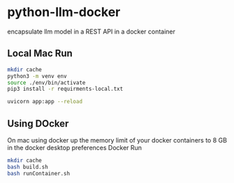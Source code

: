 # python-llm-docker
encapsulate llm model in a REST API in a docker container

## Local Mac Run
```sh
mkdir cache
python3 -m venv env
source ./env/bin/activate
pip3 install -r requirments-local.txt

uvicorn app:app --reload
```


## Using DOcker
On mac using docker up the memory limit of your docker containers to 8 GB in the docker desktop preferences
Docker Run
```sh
mkdir cache
bash build.sh
bash runContainer.sh
```